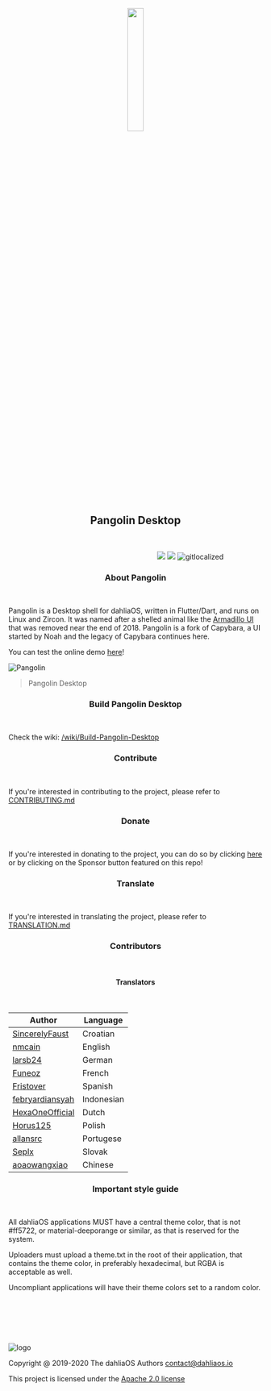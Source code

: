 <p align="center">
  <img width="25%" src="https://github.com/dahlia-os/documentation/blob/master/assets/images/logo/dahlialogo.png"
</p>
<h2 align="center">
    <b>Pangolin Desktop</b> 
    </h2>
<br />

&nbsp;&nbsp;&nbsp;&nbsp;&nbsp;&nbsp;&nbsp;&nbsp;&nbsp;&nbsp;&nbsp;&nbsp;&nbsp;&nbsp;&nbsp;&nbsp;&nbsp;&nbsp;&nbsp;&nbsp;&nbsp;&nbsp;&nbsp;&nbsp;&nbsp;&nbsp;&nbsp;&nbsp;&nbsp;&nbsp;&nbsp;&nbsp;&nbsp;&nbsp;&nbsp;&nbsp;&nbsp;&nbsp;&nbsp;&nbsp;&nbsp;&nbsp;&nbsp;&nbsp;&nbsp;&nbsp;&nbsp;&nbsp;&nbsp;&nbsp;&nbsp;&nbsp;&nbsp;&nbsp;&nbsp;&nbsp;&nbsp;&nbsp;&nbsp;&nbsp;&nbsp;&nbsp;&nbsp;&nbsp;&nbsp;&nbsp;&nbsp;&nbsp;&nbsp;&nbsp;&nbsp;&nbsp;&nbsp;&nbsp;&nbsp;![](https://github.com/dahlia-os/pangolin-desktop/workflows/CI/badge.svg) ![](https://github.com/dahlia-os/pangolin-desktop/workflows/Deploy/badge.svg) ![gitlocalized ](https://gitlocalize.com/repo/5170/whole_project/badge.svg)

<h3 align="center">
    <b>About Pangolin</b> 
    </h3>
<br />

Pangolin is a Desktop shell for dahliaOS, written in Flutter/Dart, and runs on Linux and Zircon. It was named after a shelled animal like the [Armadillo UI](https://9to5google.com/2018/12/26/fuchsia-armadillo-ui-gone/) that was removed near the end of 2018. Pangolin is a fork of Capybara, a UI started by Noah and the legacy of Capybara continues here.


You can test the online demo [here](https://web.dahliaos.io)!

![Pangolin](https://user-images.githubusercontent.com/61460660/89405582-1899a500-d71c-11ea-89a5-24b07fa07712.png)
> Pangolin Desktop

<h3 align="center">
    <b>Build Pangolin Desktop</b> 
    </h3>
<br />

Check the wiki: [/wiki/Build-Pangolin-Desktop](https://github.com/dahlia-os/pangolin-desktop/wiki/Build-Pangolin-Desktop)

<h3 align="center">
    <b>Contribute</b> 
    </h3>
<br />

If you're interested in contributing to the project, please refer to [CONTRIBUTING.md](./CONTRIBUTING.md)

<h3 align="center">
    <b>Donate</b> 
    </h3>
<br />

If you're interested in donating to the project, you can do so by clicking [here](https://dahliaos.io/donate) or by clicking on the Sponsor button featured on this repo!

<h3 align="center">
    <b>Translate</b> 
    </h3>
<br />

If you're interested in translating the project, please refer to [TRANSLATION.md](./TRANSLATION.md)

<h3 align="center">
    <b>Contributors</b> 
    </h3>
<br />

<h4 align="center">
    <b>Translators</b> 
    </h4>
<br />

| Author                                                  | Language                 |
| ------------------------------------------------------- | ------------------------ |
| [SincerelyFaust](https://github.com/sincerelyfaust)               | Croatian           |
| [nmcain](https://github.com/nmcain)           | English                  |
| [larsb24](https://github.com/larsb24)                   | German       |
| [Funeoz](https://github.com/Funeoz) | French |
| [Fristover](https://github.com/Fristover)             | Spanish                |
| [febryardiansyah](https://github.com/febryardiansyah)                 | Indonesian       |
| [HexaOneOfficial](https://github.com/HexaOneOfficial)                     | Dutch                |
| [Horus125](https://github.com/Horus125)               | Polish                |
| [allansrc](https://github.com/allansrc)               | Portugese                |
| [Seplx](https://github.com/Seplx)               | Slovak                |
| [aoaowangxiao](https://github.com/aoaowangxiao)               | Chinese                |

<h3 align="center">
    <b>Important style guide</b> 
    </h3>
<br />

All dahliaOS applications MUST have a central theme color, that is not #ff5722, or material-deeporange or similar, as that is reserved for the system. 

Uploaders must upload a theme.txt in the root of their application, that contains the theme color, in preferably hexadecimal, but RGBA is acceptable as well. 

Uncompliant applications will have their theme colors set to a random color.

<h3 align="center">
    <b>&nbsp;</b>
</h3>
<h3 align="center">
    <b>&nbsp;</b>
</h3>

![logo](https://github.com/HexaOneOfficial/documentation/blob/master/assets/images/logo/logosmall.png)

Copyright @ 2019-2020 The dahliaOS Authors contact@dahliaos.io

This project is licensed under the [Apache 2.0 license](/LICENSE)
